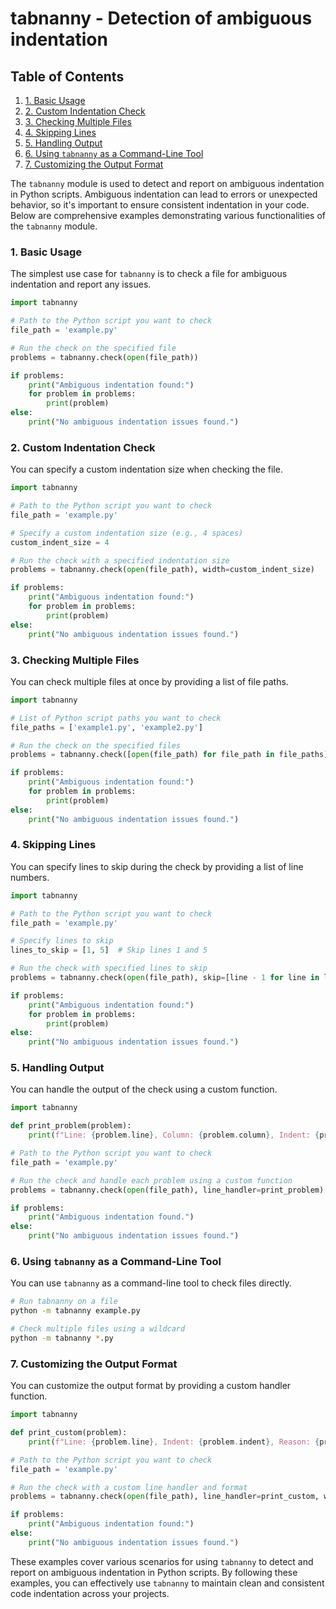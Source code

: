 # tabnanny - Detection of ambiguous indentation
## Table of Contents

1. [1. Basic Usage](#1-basic-usage)
2. [2. Custom Indentation Check](#2-custom-indentation-check)
3. [3. Checking Multiple Files](#3-checking-multiple-files)
4. [4. Skipping Lines](#4-skipping-lines)
5. [5. Handling Output](#5-handling-output)
6. [6. Using `tabnanny` as a Command-Line Tool](#6-using-tabnanny-as-a-command-line-tool)
7. [7. Customizing the Output Format](#7-customizing-the-output-format)



The `tabnanny` module is used to detect and report on ambiguous indentation in Python scripts. Ambiguous indentation can lead to errors or unexpected behavior, so it's important to ensure consistent indentation in your code. Below are comprehensive examples demonstrating various functionalities of the `tabnanny` module.

### 1. Basic Usage

The simplest use case for `tabnanny` is to check a file for ambiguous indentation and report any issues.

```python
import tabnanny

# Path to the Python script you want to check
file_path = 'example.py'

# Run the check on the specified file
problems = tabnanny.check(open(file_path))

if problems:
    print("Ambiguous indentation found:")
    for problem in problems:
        print(problem)
else:
    print("No ambiguous indentation issues found.")
```

### 2. Custom Indentation Check

You can specify a custom indentation size when checking the file.

```python
import tabnanny

# Path to the Python script you want to check
file_path = 'example.py'

# Specify a custom indentation size (e.g., 4 spaces)
custom_indent_size = 4

# Run the check with a specified indentation size
problems = tabnanny.check(open(file_path), width=custom_indent_size)

if problems:
    print("Ambiguous indentation found:")
    for problem in problems:
        print(problem)
else:
    print("No ambiguous indentation issues found.")
```

### 3. Checking Multiple Files

You can check multiple files at once by providing a list of file paths.

```python
import tabnanny

# List of Python script paths you want to check
file_paths = ['example1.py', 'example2.py']

# Run the check on the specified files
problems = tabnanny.check([open(file_path) for file_path in file_paths])

if problems:
    print("Ambiguous indentation found:")
    for problem in problems:
        print(problem)
else:
    print("No ambiguous indentation issues found.")
```

### 4. Skipping Lines

You can specify lines to skip during the check by providing a list of line numbers.

```python
import tabnanny

# Path to the Python script you want to check
file_path = 'example.py'

# Specify lines to skip
lines_to_skip = [1, 5]  # Skip lines 1 and 5

# Run the check with specified lines to skip
problems = tabnanny.check(open(file_path), skip=[line - 1 for line in lines_to_skip])

if problems:
    print("Ambiguous indentation found:")
    for problem in problems:
        print(problem)
else:
    print("No ambiguous indentation issues found.")
```

### 5. Handling Output

You can handle the output of the check using a custom function.

```python
import tabnanny

def print_problem(problem):
    print(f"Line: {problem.line}, Column: {problem.column}, Indent: {problem.indent}")

# Path to the Python script you want to check
file_path = 'example.py'

# Run the check and handle each problem using a custom function
problems = tabnanny.check(open(file_path), line_handler=print_problem)

if problems:
    print("Ambiguous indentation found.")
else:
    print("No ambiguous indentation issues found.")
```

### 6. Using `tabnanny` as a Command-Line Tool

You can use `tabnanny` as a command-line tool to check files directly.

```sh
# Run tabnanny on a file
python -m tabnanny example.py

# Check multiple files using a wildcard
python -m tabnanny *.py
```

### 7. Customizing the Output Format

You can customize the output format by providing a custom handler function.

```python
import tabnanny

def print_custom(problem):
    print(f"Line: {problem.line}, Indent: {problem.indent}, Reason: {problem.reason}")

# Path to the Python script you want to check
file_path = 'example.py'

# Run the check with a custom line handler and format
problems = tabnanny.check(open(file_path), line_handler=print_custom, width=4)

if problems:
    print("Ambiguous indentation found:")
else:
    print("No ambiguous indentation issues found.")
```

These examples cover various scenarios for using `tabnanny` to detect and report on ambiguous indentation in Python scripts. By following these examples, you can effectively use `tabnanny` to maintain clean and consistent code indentation across your projects.
